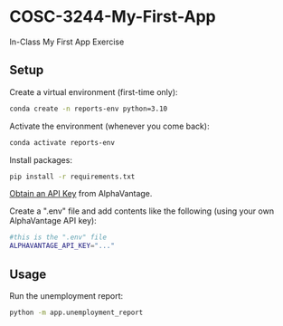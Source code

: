 # COSC-3244-My-First-App
In-Class My First App Exercise

## Setup

Create a virtual environment (first-time only):
```sh
conda create -n reports-env python=3.10
```

Activate the environment (whenever you come back):
```sh
conda activate reports-env
```

Install packages:
```sh
pip install -r requirements.txt
```

[Obtain an API Key](https://www.alphavantage.co/support/#api-key) from AlphaVantage.

Create a ".env" file and add contents like the following (using your own AlphaVantage API key):
```sh
#this is the ".env" file
ALPHAVANTAGE_API_KEY="..."
```

## Usage

Run the unemployment report:

```sh
python -m app.unemployment_report
```
